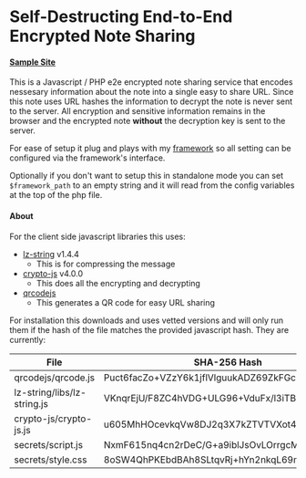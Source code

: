 # Self-Destructing End-to-End Encrypted Note Sharing #
#### [Sample Site](https://secrets.mikej.tech/) ####
This is a Javascript / PHP e2e encrypted note sharing service that encodes nessesary information about the note into a single easy to share URL.
Since this note uses URL hashes the information to decrypt the note is never sent to the server.
All encryption and sensitive information remains in the browser and the encrypted note __without__ the decryption key is sent to the server.

For ease of setup it plug and plays with my [framework](https://github.com/Sodium-Hydrogen/PHP-Framework) so all setting can be configured via the framework's interface.

Optionally if you don't want to setup this in standalone mode you can set `$framework_path` to an empty string and it will read from the config variables at the top of the php file.

#### About ####
For the client side javascript libraries this uses:
* [lz-string](https://github.com/pieroxy/lz-string) v1.4.4
  * This is for compressing the message
* [crypto-js](https://github.com/brix/crypto-js) v4.0.0
  * This does all the encrypting and decrypting
* [qrcodejs](https://github.com/davidshimjs/qrcodejs)
  * This generates a QR code for easy URL sharing

For installation this downloads and uses vetted versions and will only run them if the hash of the file matches the provided javascript hash. They are currently:

| File | SHA-256 Hash |
| ---- | ------------ |
| qrcodejs/qrcode.js | 		Puct6facZo+VZzY6k1jflVlguukADZ69ZkFGcPiOhzU= |
| lz-string/libs/lz-string.js | VKnqrEjU/F8ZC4hVDG+ULG96+VduFx/l3iTBag26gsM= |
| crypto-js/crypto-js.js | 	u605MhHOcevkqVw8DJ2q3X7kZTVTVXot4PjxIucLiMM= |
| secrets/script.js | 		NxmF615nq4cn2rDeC/G+a9iblJsOvLOrrgcM5Nseoa0= |
| secrets/style.css | 		8oSW4QhPKEbdBAh8SLtqvRj+hYn2nkqL69mRDjTXEJU= |
